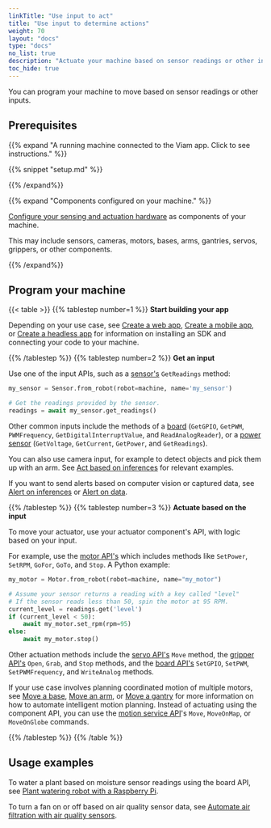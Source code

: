 ```yaml
---
linkTitle: "Use input to act"
title: "Use input to determine actions"
weight: 70
layout: "docs"
type: "docs"
no_list: true
description: "Actuate your machine based on sensor readings or other inputs."
toc_hide: true
---
```


You can program your machine to move based on sensor readings or other inputs.

## Prerequisites

{{% expand "A running machine connected to the Viam app. Click to see instructions." %}}

{{% snippet "setup.md" %}}

{{% /expand%}}

{{% expand "Components configured on your machine." %}}

[Configure your sensing and actuation hardware](/operate/get-started/supported-hardware/) as components of your machine.

This may include sensors, cameras, motors, bases, arms, gantries, servos, grippers, or other components.

{{% /expand%}}

## Program your machine

{{< table >}}
{{% tablestep number=1 %}}
**Start building your app**

Depending on your use case, see [Create a web app](/operate/control/web-app/), [Create a mobile app](/operate/control/mobile-app/), or [Create a headless app](/operate/control/headless-app/) for information on installing an SDK and connecting your code to your machine.

{{% /tablestep %}}
{{% tablestep number=2 %}}
**Get an input**

Use one of the input APIs, such as a [sensor's](/dev/reference/apis/components/sensor/) `GetReadings` method:

```python {class="line-numbers linkable-line-numbers"}
my_sensor = Sensor.from_robot(robot=machine, name='my_sensor')

# Get the readings provided by the sensor.
readings = await my_sensor.get_readings()
```

Other common inputs include the methods of a [board](/dev/reference/apis/components/board/) (`GetGPIO`, `GetPWM`, `PWMFrequency`, `GetDigitalInterruptValue`, and `ReadAnalogReader`), or a [power sensor](/dev/reference/apis/components/power-sensor/) (`GetVoltage`, `GetCurrent`, `GetPower`, and `GetReadings`).

You can also use camera input, for example to detect objects and pick them up with an arm.
See [Act based on inferences](/data-ai/ai/act/) for relevant examples.

If you want to send alerts based on computer vision or captured data, see [Alert on inferences](/data-ai/ai/alert/) or [Alert on data](/data-ai/data/advanced/alert-data/).

{{% /tablestep %}}
{{% tablestep number=3 %}}
**Actuate based on the input**

To move your actuator, use your actuator component's API, with logic based on your input.

For example, use the [motor API's](/dev/reference/apis/components/motor/) which includes methods like `SetPower`, `SetRPM`, `GoFor`, `GoTo`, and `Stop`.
A Python example:

```python {class="line-numbers linkable-line-numbers"}
my_motor = Motor.from_robot(robot=machine, name="my_motor")

# Assume your sensor returns a reading with a key called "level"
# If the sensor reads less than 50, spin the motor at 95 RPM.
current_level = readings.get('level')
if (current_level < 50):
    await my_motor.set_rpm(rpm=95)
else:
    await my_motor.stop()
```

Other actuation methods include the [servo API's](/dev/reference/apis/components/servo/) `Move` method, the [gripper API's](/dev/reference/apis/components/gripper/) `Open`, `Grab`, and `Stop` methods, and the [board API's](/dev/reference/apis/components/board/) `SetGPIO`, `SetPWM`, `SetPWMFrequency`, and `WriteAnalog` methods.

If your use case involves planning coordinated motion of multiple motors, see [Move a base](/operate/mobility/move-base/), [Move an arm](/operate/mobility/move-arm/), or [Move a gantry](/operate/mobility/move-gantry/) for more information on how to automate intelligent motion planning.
Instead of actuating using the component API, you can use the [motion service API](/dev/reference/apis/services/motion/)'s `Move`, `MoveOnMap`, or `MoveOnGlobe` commands.

{{% /tablestep %}}
{{% /table %}}

## Usage examples

To water a plant based on moisture sensor readings using the board API, see [Plant watering robot with a Raspberry Pi](/tutorials/projects/make-a-plant-watering-robot/).

To turn a fan on or off based on air quality sensor data, see [Automate air filtration with air quality sensors](https://codelabs.viam.com/guide/air-quality/index.html?index=..%2F..index#0).
